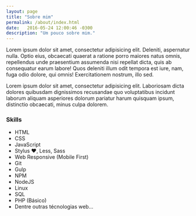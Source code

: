 ```yaml
---
layout: page
title: "Sobre mim"
permalink: /about/index.html
date:   2016-05-24 12:00:46 -0300
description: "Um pouco sobre mim."
---
```



Lorem ipsum dolor sit amet, consectetur adipisicing elit. Deleniti, aspernatur nulla. Optio eius, obcaecati quaerat a ratione porro maiores natus omnis, repellendus unde praesentium assumenda nisi repellat dicta, quis ab consequatur earum labore! Quos deleniti illum odit tempora est iure, nam, fuga odio dolore, qui omnis! Exercitationem nostrum, illo sed.

Lorem ipsum dolor sit amet, consectetur adipisicing elit. Laboriosam dicta dolores quibusdam dignissimos recusandae quo voluptatibus incidunt laborum aliquam asperiores dolorum pariatur harum quisquam ipsum, distinctio obcaecati, minus culpa dolorem.

### Skills
* HTML
* CSS 
* JavaScript
* Stylus ❤, Less, Sass
* Web Responsive (Mobile First)
* Git
* Gulp
* NPM
* NodeJS
* Linux
* SQL 
* PHP (Básico)
* Dentre outras técnologias web...